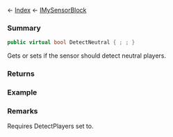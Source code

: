 ← [Index](Api-Index) ← [IMySensorBlock](Sandbox.ModAPI.Ingame.IMySensorBlock)

### Summary

```csharp
public virtual bool DetectNeutral { ; ; }
```

Gets or sets if the sensor should detect neutral players.

### Returns

### Example

### Remarks

Requires DetectPlayers set to.

